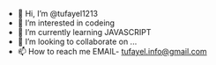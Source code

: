 - 👋 Hi, I’m @tufayel1213
- 👀 I’m interested in codeing
- 🌱 I’m currently learning JAVASCRIPT
- 💞️ I’m looking to collaborate on ...
- 📫 How to reach me EMAIL- tufayel.info@gmail.com

<!---
tufayel1213/tufayel1213 is a ✨ special ✨ repository because its `README.md` (this file) appears on your GitHub profile.
You can click the Preview link to take a look at your changes.
--->
